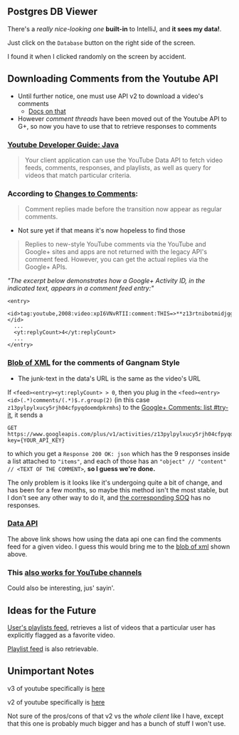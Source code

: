 Postgres DB Viewer
------------------

There's a *really nice-looking one* **built-in** to IntelliJ, and **it sees my data!**.

Just click on the `Database` button on the right side of the screen.

I found it when I clicked randomly on the screen by accident.

Downloading Comments from the Youtube API
-----------------------------------------

* Until further notice, one must use API v2 to download a video's comments
   * [Docs on that](https://developers.google.com/youtube/2.0/developers_guide_protocol_comments)
* However *comment threads* have been moved out of the Youtube API to G+, so now
  you have to use that to retrieve responses to comments
  
### [Youtube Developer Guide: Java](https://developers.google.com/youtube/2.0/developers_guide_java)

> Your client application can use the YouTube Data API to fetch video
feeds, comments, responses, and playlists, as well as query for
videos that match particular criteria.



### According to [Changes to Comments](https://developers.google.com/youtube/articles/changes_to_comments#threading):

> Comment replies made before the transition now appear as regular comments.

* Not sure yet if that means it's now hopeless to find those

> Replies to new-style YouTube comments via the YouTube and Google+
  sites and apps are not returned with the legacy API's comment feed.
  However, you can get the actual replies via the Google+ APIs.

*"The excerpt below demonstrates how a Google+ Activity ID, in the indicated
text, appears in a comment feed entry:"*

    <entry>
      <id>tag:youtube,2008:video:xpI6VNvRTII:comment:THIS=>**z13rtnibotmidjggs04cdvzgvurngv3pwnw0k**</id>
      ...
      <yt:replyCount>4</yt:replyCount>
      ...
    </entry>

<a name="blobofxml"></a>
### [Blob of XML](http://gdata.youtube.com/feeds/api/videos/9bZkp7q19f0/comments?prettyprint=true) for the comments of Gangnam Style

* The junk-text in the data's URL is the same as the video's URL

If `<feed><entry><yt:replyCount> > 0`, then you plug in the 
`<feed><entry><id>(.*)comments/(.*)$.r.group(2)`
(in this case `z13pylpylxucy5rjh04cfpyqdoemdpkrmhs`) to the
[Google+ Comments: list #try-it](https://developers.google.com/+/api/latest/comments/list#try-it),
it sends a

    GET https://www.googleapis.com/plus/v1/activities/z13pylpylxucy5rjh04cfpyqdoemdpkrmhs/comments?key={YOUR_API_KEY}

to which you get a `Response 200 OK: json` which has the 9 responses
inside a list attached to `"items"`, and each of those has an
`"object" // "content" // <TEXT OF THE COMMENT>`, **so I guess we're done.**

The only problem is it looks like it's undergoing quite a bit of change,
and has been for a few months, so maybe this method isn't the most stable,
but I don't see any other way to do it, and [the corresponding SOQ](http://stackoverflow.com/questions/19965856/how-to-get-all-comments-from-a-video-in-the-youtube-api-following-the-change-to)
has no responses.

### [Data API](https://developers.google.com/youtube/2.0/reference?hl=en#Comments_Feeds)
The above link shows how using the data api one can find the comments feed
for a given video. I guess this would bring me to the [blob of xml](#blobofxml)
shown above.

### This [also works for YouTube channels](http://googlesystem.blogspot.com/2013/11/youtube-tests-google-comments.html)
Could also be interesting, jus' sayin'.


Ideas for the Future
--------------------
[User's playlists feed](https://developers.google.com/youtube/2.0/reference?hl=en#User_favorites_feed),
retrieves a list of videos that a particular user has explicitly flagged as a favorite video.

[Playlist feed](https://developers.google.com/youtube/2.0/reference?hl=en#Playlist_feed)
is also retrievable.


Unimportant Notes
-----------------
v3 of youtube specifically is [here](http://maven-repository.com/artifact/com.google.apis/google-api-services-youtube/v3-rev64-1.13.2-beta)

v2 of youtube specifically is [here](http://maven-repository.com/artifact/com.google.api.client/google-api-data-youtube-v2/1.0.10-alpha)

Not sure of the pros/cons of that v2 vs the *whole client* like I have,
except that this one is probably much bigger and has a bunch of stuff I won't use.

